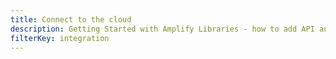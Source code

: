 ```yaml
---
title: Connect to the cloud
description: Getting Started with Amplify Libraries - how to add API and database to your app.
filterKey: integration
---
```


<inline-fragment integration="ios" src="~/start/getting-started/fragments/ios/add-api.md"></inline-fragment>
<inline-fragment integration="android" src="~/start/getting-started/fragments/android/add-api.md"></inline-fragment>
<inline-fragment integration="flutter" src="~/start/getting-started/fragments/flutter/add-api.md"></inline-fragment>
